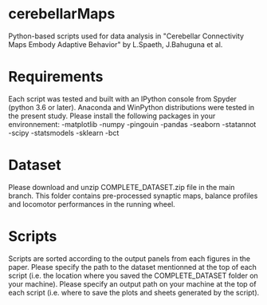 # cerebellarMaps
Python-based scripts used for data analysis in "Cerebellar Connectivity Maps Embody Adaptive Behavior" by L.Spaeth, J.Bahuguna et al. 

# Requirements 
Each script was tested and built with an IPython console from Spyder (python 3.6 or later). Anaconda and WinPython distributions were tested in the present study. Please install the following packages in your environnement:
-matplotlib
-numpy
-pingouin
-pandas
-seaborn
-statannot
-scipy
-statsmodels
-sklearn
-bct

# Dataset
Please download and unzip COMPLETE_DATASET.zip file in the main branch. This folder contains pre-processed synaptic maps, balance profiles and locomotor performances in the running wheel. 

# Scripts
Scripts are sorted according to the output panels from each figures in the paper.
Please specify the path to the dataset mentionned at the top of each script (i.e. the location where you saved the COMPLETE_DATASET folder on your machine). 
Please specify an output path on your machine at the top of each script (i.e. where to save the plots and sheets generated by the script). 
